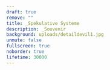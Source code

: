 ```yaml
---
draft: true
remove: ""
title: _Spekulative Systeme
description: _Souvenir
background: uploads/detaildevil1.jpg
unmute: false
fullscreen: true
noborder: true
lifetime: 30000
---
```

